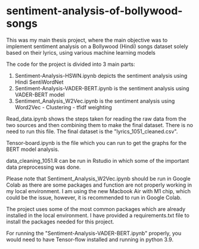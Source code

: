 # sentiment-analysis-of-bollywood-songs
This was my main thesis project, where the main objective was to implement sentiment analysis on a Bollywood (Hindi) songs dataset solely based on their lyrics, using various machine learning models

The code for the project is divided into 3 main parts:

1. Sentiment-Analysis-HSWN.ipynb depicts the sentiment analysis using Hindi SentiWordNet
2. Sentiment-Analysis-VADER-BERT.ipynb is the sentiment analysis using VADER-BERT model
3. Sentiment_Analysis_W2Vec.ipynb is the sentiment analysis using Word2Vec - Clustering - tfidf weighting

Read_data.ipynb shows the steps taken for reading the raw data from the two sources and then combining them to make the final dataset. There is no need to run this file. The final dataset is the "lyrics_1051_cleaned.csv". 

Tensor-board.ipynb is the file which you can run to get the graphs for the BERT model analysis. 

data_cleaning_1051.R can be run in Rstudio in which some of the important data preprocessing was done. 

Please note that Sentiment_Analysis_W2Vec.ipynb should be run in Google Colab as there are some packages and function are not properly working in my local environment. I am using the new Macbook Air with M1 chip, which could be the issue, however, it is recommended to run in Google Colab.

The project uses some of the most common packages which are already installed in the local environment. I have provided a requirements.txt file to install the packages needed for this project. 

For running the "Sentiment-Analysis-VADER-BERT.ipynb" properly, you would need to have Tensor-flow installed and running in python 3.9.
